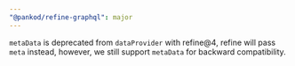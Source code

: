 ```yaml
---
"@pankod/refine-graphql": major
---
```


`metaData` is deprecated from `dataProvider` with refine@4, refine will pass `meta` instead, however, we still support `metaData` for backward compatibility.
